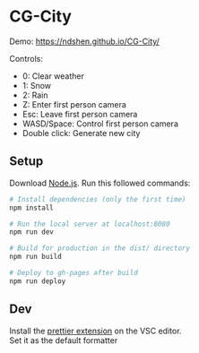 # CG-City

Demo: https://ndshen.github.io/CG-City/

Controls: 
- 0: Clear weather
- 1: Snow
- 2: Rain
- Z: Enter first person camera
- Esc: Leave first person camera
- WASD/Space: Control first person camera
- Double click: Generate new city

## Setup

Download [Node.js](https://nodejs.org/en/download/).
Run this followed commands:

```bash
# Install dependencies (only the first time)
npm install

# Run the local server at localhost:8080
npm run dev

# Build for production in the dist/ directory
npm run build

# Deploy to gh-pages after build
npm run deploy
```

## Dev

Install the [prettier extension](https://prettier.io/) on the VSC editor.   
Set it as the default formatter
